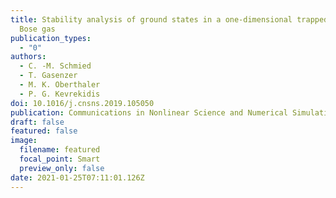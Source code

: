 ```yaml
---
title: Stability analysis of ground states in a one-dimensional trapped spin-1
  Bose gas
publication_types:
  - "0"
authors:
  - C. -M. Schmied
  - T. Gasenzer
  - M. K. Oberthaler
  - P. G. Kevrekidis
doi: 10.1016/j.cnsns.2019.105050
publication: Communications in Nonlinear Science and Numerical Simulation, Volume 83
draft: false
featured: false
image:
  filename: featured
  focal_point: Smart
  preview_only: false
date: 2021-01-25T07:11:01.126Z
---
```

